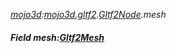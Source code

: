 _[mojo3d](../../modules/mojo3d/mojo3d-module.md):[mojo3d.gltf2](../../modules/mojo3d/mojo3d-gltf2.md).[Gltf2Node](../../modules/mojo3d/mojo3d-gltf2-gltf2node.md).mesh_
##### Field mesh:[Gltf2Mesh](../../modules/mojo3d/mojo3d-gltf2-gltf2mesh.md)

